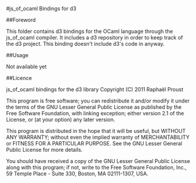 
#js_of_ocaml Bindings for d3

##Foreword

This folder contains d3 bindings for the OCaml language through the
js_of_ocaml compiler. It includes a d3 repository in order to keep track of
the d3 project. This binding doesn't include d3's code in anyway.

##Usage

Not available yet

##Licence

js_of_ocaml bindings for the d3 library
Copyright (C) 2011 Raphaël Proust

This program is free software; you can redistribute it and/or modify
it under the terms of the GNU Lesser General Public License as published by
the Free Software Foundation, with linking exception;
either version 2.1 of the License, or (at your option) any later version.

This program is distributed in the hope that it will be useful,
but WITHOUT ANY WARRANTY; without even the implied warranty of
MERCHANTABILITY or FITNESS FOR A PARTICULAR PURPOSE.  See the
GNU Lesser General Public License for more details.

You should have received a copy of the GNU Lesser General Public License
along with this program; if not, write to the Free Software
Foundation, Inc., 59 Temple Place - Suite 330, Boston, MA 02111-1307, USA.


